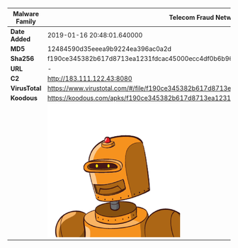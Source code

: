 | Malware Family | Telecom Fraud Network for South Koreans                      |
| -------------- | ------------------------------------------------------------ |
| **Date Added** | 2019-01-16 20:48:01.640000                                                   |
| **MD5**        | 12484590d35eeea9b9224ea396ac0a2d                             |
| **Sha256**     | f190ce345382b617d8713ea1231fdcac45000ecc4df0b6b96481a5e11dea8662 |
| **URL**        | -                                                            |
| **C2**         | http://183.111.122.43:8080 |
| **VirusTotal** | https://www.virustotal.com/#/file/f190ce345382b617d8713ea1231fdcac45000ecc4df0b6b96481a5e11dea8662/detection |
| **Koodous**    | https://koodous.com/apks/f190ce345382b617d8713ea1231fdcac45000ecc4df0b6b96481a5e11dea8662 |
|                | ![](../assets/f190ce345382b617d8713ea1231fdcac45000ecc4df0b6b96481a5e11dea8662.png) |